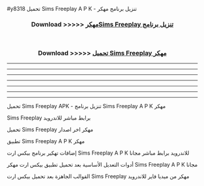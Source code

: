 #y8318 تحميل Sims Freeplay  A P K - تنزيل برنامج مهكر



<div align="center">
<h3>Download >>>>> <a href="https://runaway1.web.app/?sq=Sims Freeplay ">مهكرSims Freeplay  تنزيل برنامج</a></h3><br>

<h3>Download >>>>> <a href="https://runaway1.web.app/?sq=Sims Freeplay ">تحميل Sims Freeplay  مهكر</a></h3>
</div>


----------------------------------------------------------

----------------------------------------------------------

----------------------------------------------------------

----------------------------------------------------------

----------------------------------------------------------

----------------------------------------------------------

----------------------------------------------------------

تحميل Sims Freeplay  APK - تنزيل برنامج Sims Freeplay  A P K مهكر

Sims Freeplay  برابط مباشر للاندرويد

تحميل Sims Freeplay  مهكر اخر اصدار

تطبيق Sims Freeplay  A P K مهكر

إضافات تهكير برنامج بيكس ارت Sims Freeplay  A P K للاندرويد برابط مباشر مجانا

أدوات التعديل الأساسية بعد تحميل تطبيق بيكس ارت مهكر Sims Freeplay  A P K مجانا

القوالب الجاهزة بعد تحميل بيكس ارت Sims Freeplay  مهكر من ميديا فاير للاندرويد


